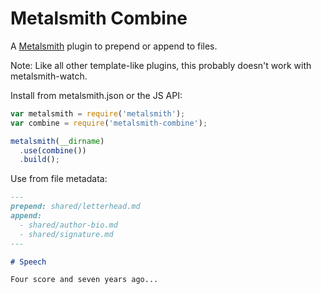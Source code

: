 # Metalsmith Combine

A [Metalsmith](http://www.metalsmith.io/) plugin to prepend or append to files.

Note: Like all other template-like plugins, this probably doesn't work with metalsmith-watch.

Install from metalsmith.json or the JS API:

```js
var metalsmith = require('metalsmith');
var combine = require('metalsmith-combine');

metalsmith(__dirname)
  .use(combine())
  .build();
```

Use from file metadata:

```md
---
prepend: shared/letterhead.md
append:
  - shared/author-bio.md
  - shared/signature.md
---

# Speech

Four score and seven years ago...
```
